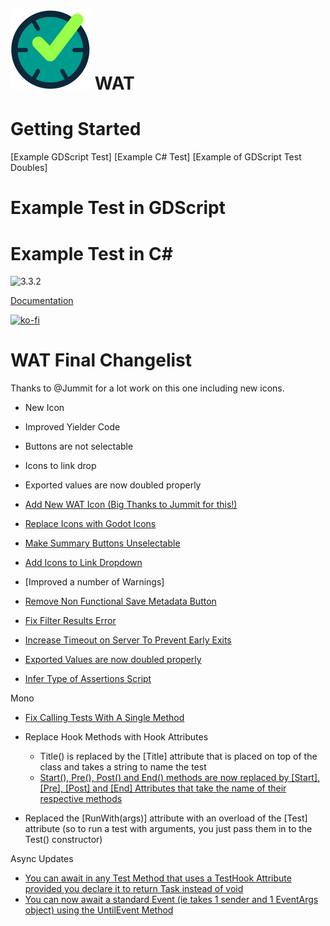 # ![Icon](./icon.svg) WAT 

# Getting Started

[Example GDScript Test]
[Example C# Test]
[Example of GDScript Test Doubles]

# Example Test in GDScript
# Example Test in C#


![3.3.2](https://github.com/CodeDarigan/WAT-GDScript/workflows/%20%20Godot%203.3.2%20%20/badge.svg)


[Documentation](https://wat.readthedocs.io/en/latest/index.html)

[![ko-fi](https://www.ko-fi.com/img/githubbutton_sm.svg)](https://ko-fi.com/Q5Q51D9K5)

# WAT Final Changelist

Thanks to @Jummit for a lot work on this one including new icons.

- New Icon

- Improved Yielder Code
- Buttons are not selectable
- Icons to link drop
- Exported values are now doubled properly


- [Add New WAT Icon (Big Thanks to Jummit for this!)](https://github.com/AlexDarigan/WAT/pull/226)
- [Replace Icons with Godot Icons](https://github.com/AlexDarigan/WAT/pull/220)
- [Make Summary Buttons Unselectable](https://github.com/AlexDarigan/WAT/pull/221)
- [Add Icons to Link Dropdown](https://github.com/AlexDarigan/WAT/pull/223)
- [Improved a number of Warnings]
- [Remove Non Functional Save Metadata Button](https://github.com/AlexDarigan/WAT/commit/68ac560307e6cb70862324d313be83b11eb3d5f0)
- [Fix Filter Results Error](https://github.com/AlexDarigan/WAT/commit/79a55c00282c1265001c13f9392b94ba9679e2a0)
- [Increase Timeout on Server To Prevent Early Exits](https://github.com/AlexDarigan/WAT/commit/fd5ae8d9fd9d57b2006e142ec39fa95b8ba1325b)
- [Exported Values are now doubled properly](https://github.com/AlexDarigan/WAT/commit/1c6cde758d1f3a1af12cbc624fa11a831db7d8d9)
- [Infer Type of Assertions Script](https://github.com/AlexDarigan/WAT/commit/6c4ab63da4eed03c33e3210629903bbb8d861878)

Mono

- [Fix Calling Tests With A Single Method](https://github.com/AlexDarigan/WAT/commit/6d896a3fb989516f00ff29967dfd97f3f3d29342)

- Replace Hook Methods with Hook Attributes
    - Title() is replaced by the [Title] attribute that is placed on top of the class and takes a string to name the test
    - [Start(), Pre(), Post() and End() methods are now replaced by [Start], [Pre], [Post] and [End] Attributes that take the name of their respective methods](https://github.com/AlexDarigan/WAT/blob/main/tests/mono/AttributeYieldTest.cs)
- Replaced the [RunWith(args)] attribute with an overload of the [Test] attribute (so to run a test with arguments, you just pass them in to the Test() constructor)

Async Updates
- [You can await in any Test Method that uses a TestHook Attribute provided you declare it to return Task instead of void](https://github.com/AlexDarigan/WAT/blob/main/tests/mono/AttributeYieldTest.cs)
- [You can now await a standard Event (ie takes 1 sender and 1 EventArgs object) using the UntilEvent Method](https://github.com/AlexDarigan/WAT/blob/main/tests/mono/UntilEvent.cs)


